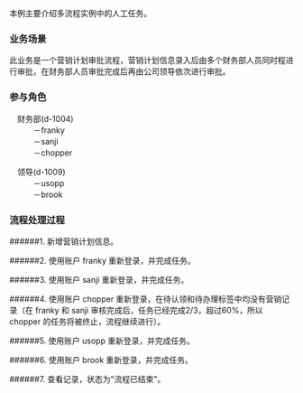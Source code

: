 本例主要介绍多流程实例中的人工任务。

### 业务场景

此业务是一个营销计划审批流程，营销计划信息录入后由多个财务部人员同时程进行审批，在财务部人员审批完成后再由公司领导依次进行审批。

### 参与角色

&emsp;财务部(d-1004)<br/>
&emsp;&emsp;&emsp;－franky<br/>
&emsp;&emsp;&emsp;－sanji<br/>
&emsp;&emsp;&emsp;－chopper<br/>

&emsp;领导(d-1009)<br/>
&emsp;&emsp;&emsp;－usopp<br/>
&emsp;&emsp;&emsp;－brook

### 流程处理过程

######1. 新增营销计划信息。

######2. 使用账户 franky 重新登录，并完成任务。

######3. 使用账户 sanji 重新登录，并完成任务。

######4. 使用账户 chopper 重新登录，在待认领和待办理标签中均没有营销记录（在 franky 和 sanji 审核完成后，任务已经完成2/3，超过60%，所以 chopper 的任务将被终止，流程继续进行）。

######5. 使用账户 usopp 重新登录，并完成任务。

######6. 使用账户 brook 重新登录，并完成任务。

######7. 查看记录，状态为"流程已结束"。